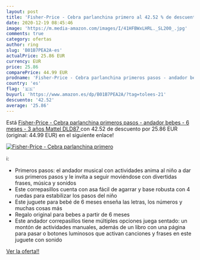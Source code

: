 ```yaml
---
layout: post
title: 'Fisher-Price - Cebra parlanchina primero al 42.52 % de descuento'
date: 2020-12-19 08:45:46
image: 'https://m.media-amazon.com/images/I/41HFBWxLHRL._SL200_.jpg'
comments: true
category: ofertas
author: ring
slug: 'B01B7PEA2A-es'
actualPrice: 25.86 EUR
currency: EUR
price: 25.86
comparePrice: 44.99 EUR
prodname: 'Fisher-Price - Cebra parlanchina primeros pasos - andador bebes - 6 meses - 3 años  Mattel DLD87 '
country: 'es'
flag: '🇪🇸'
buyurl: 'https://www.amazon.es/dp/B01B7PEA2A/?tag=tolees-21'
descuento: '42.52'
average: '25.86'
---
```


Está [Fisher-Price - Cebra parlanchina primeros pasos - andador bebes - 6 meses - 3 años  Mattel DLD87 ](https://www.amazon.es/dp/B01B7PEA2A/?tag=tolees-21) con 42.52 de descuento por 25.86 EUR (original: 44.99 EUR) en el siguiente enlace!

[![Fisher-Price - Cebra parlanchina primero](https://m.media-amazon.com/images/I/41HFBWxLHRL._SL200_.jpg)](https://www.amazon.es/dp/B01B7PEA2A/?tag=tolees-21)

ℹ️:

- Primeros pasos: el andador musical con actividades anima al niño a dar sus primeros pasos y le invita a seguir moviéndose con divertidas frases, música y sonidos
- Este correpasillos cuenta con asa fácil de agarrar y base robusta con 4 ruedas para estabilizar los pasos del niño
- Este juguete para bebé de 6 meses enseña las letras, los números y muchas cosas más
- Regalo original para bebes a partir de 6 meses
- Este andador correpasillos tiene múltiples opciones juega sentado: un montón de actividades manuales, además de un libro con una página para pasar o botones luminosos que activan canciones y frases en este juguete con sonido

[Ver la oferta!!](https://www.amazon.es/dp/B01B7PEA2A/?tag=tolees-21)
